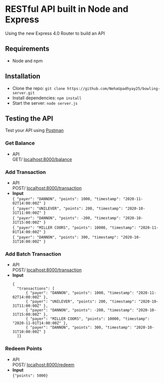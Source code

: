 # RESTful API built in Node and Express

Using the new Express 4.0 Router to build an API

## Requirements

- Node and npm

## Installation

- Clone the repo: `git clone https://github.com/NehaUpadhyay25/bowling-server.git`
- Install dependencies: `npm install`
- Start the server: `node server.js`

## Testing the API
Test your API using [Postman](https://chrome.google.com/webstore/detail/postman-rest-client-packa/fhbjgbiflinjbdggehcddcbncdddomop)

### Get Balance
- API <br> GET/ <localhost:8000/balance>

### Add Transaction
- API <br> POST/ <localhost:8000/transaction>
- **Input** <br> 
  `{ "payer": "DANNON", "points": 1000, "timestamp": "2020-11-02T14:00:00Z" }` <br>
  `{ "payer": "UNILEVER", "points": 200, "timestamp": "2020-10-31T11:00:00Z" }`<br>
  `{ "payer": "DANNON", "points": -200, "timestamp": "2020-10-31T15:00:00Z" }` <br>
  `{ "payer": "MILLER COORS", "points": 10000, "timestamp": "2020-11-01T14:00:00Z" }`<br>
  `{ "payer": "DANNON", "points": 300, "timestamp": "2020-10-31T10:00:00Z" }`

### Add Batch Transaction
- API <br> POST/ <localhost:8000/transaction>
- **Input** <br>
  ```
  {
    "transactions": [
        { "payer": "DANNON", "points": 1000, "timestamp": "2020-11-02T14:00:00Z" },
        { "payer": "UNILEVER", "points": 200, "timestamp": "2020-10-31T11:00:00Z" },
        { "payer": "DANNON", "points": -200, "timestamp": "2020-10-31T15:00:00Z" },
        { "payer": "MILLER COORS", "points": 10000, "timestamp": "2020-11-01T14:00:00Z" },
        { "payer": "DANNON", "points": 300, "timestamp": "2020-10-31T10:00:00Z" }
    ]}

### Redeem Points
- API <br> POST/ <localhost:8000/redeem>
- **Input** <br>
  `{"points": 5000}` <br>
